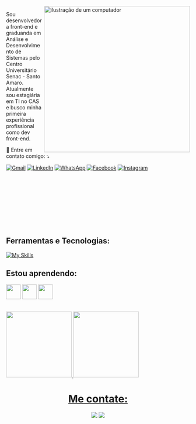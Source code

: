 <img src="https://raw.githubusercontent.com/MicaelliMedeiros/micaellimedeiros/master/image/computer-illustration.png" alt="ilustração de um computador" min-width="400px" max-width="400px" width="400px" align="right">

<p align="left"> 
  Sou desenvolvedora front-end e graduanda em Análise e Desenvolvimento de Sistemas pelo Centro Universitário Senac - Santo Amaro.<br>
  Atualmente sou estagiária em TI no CAS e busco minha primeira experiência profissional como dev front-end.
</p>

<p align="left">
  💌 Entre em contato comigo: ⤵️
</p>

<p align="left">
  <a href="#" title="Gmail">
  <img src="https://img.shields.io/badge/-Gmail-FF0000?style=flat-square&labelColor=FF0000&logo=gmail&logoColor=white&link=LINK-DO-SEU-GMAIL" alt="Gmail"/></a>
  <a href="#" title="LinkedIn">
  <img src="https://img.shields.io/badge/-Linkedin-0e76a8?style=flat-square&logo=Linkedin&logoColor=white&link=LINK-DO-SEU-LINKEDIN" alt="LinkedIn"/></a>
  <a href="#" title="WhatsApp">
  <img src="https://img.shields.io/badge/-WhatsApp-25d366?style=flat-square&labelColor=25d366&logo=whatsapp&logoColor=white&link=API-DO-SEU-WHATSAPP" alt="WhatsApp"/></a>
  <a href="#" title="Facebook">
  <img src="https://img.shields.io/badge/-Facebook-3b5998?style=flat-square&labelColor=3b5998&logo=facebook&logoColor=white&link=LINK-DO-SEU-FACEBOOK" alt="Facebook"/></a>
  <a href="#" title="Instagram">
  <img src="https://img.shields.io/badge/-Instagram-DF0174?style=flat-square&labelColor=DF0174&logo=instagram&logoColor=white&link=LINK-DO-SEU-INSTAGRAM" alt="Instagram"/></a>
</p>

<br><br><br><br><br><br><br><br>
<h2>Ferramentas e Tecnologias:</h2>

[![My Skills](https://skillicons.dev/icons?i=js,html,css,angular,linux,eclipse,figma,git,github,idea,java,mysql,nodejs,react,ts,vscode)](https://skillicons.dev)
          

<h2>Estou aprendendo: </h2>

<img src="https://cdn.jsdelivr.net/gh/devicons/devicon@latest/icons/javascript/javascript-original.svg"  width="40" height="40"/> <img src="https://cdn.jsdelivr.net/gh/devicons/devicon@latest/icons/java/java-original.svg"  width="40" height="40"/> <img src="https://cdn.jsdelivr.net/gh/devicons/devicon@latest/icons/mysql/mysql-original.svg"  width="40" height="40"/>

<br>

<div>
<a href="https://github.com/nicolictn">
<img loading="lazy" height="180em" src="https://github-readme-stats.vercel.app/api/top-langs/?username=nicolictn&layout=compact&langs_count=7&theme=dracula"/>
<img loading="lazy" height="180em" src="https://github-readme-stats.vercel.app/api?username=nicolictn&show_icons=true&theme=dracula&include_all_commits=true&count_private=true"/>
</div>

<h1 align="center">Me contate:</h1>
                                          
<div align="center">
  <a href = "mailto:nicolictn@gmail.com"><img loading="lazy" src="https://img.shields.io/badge/Gmail-D14836?style=for-the-badge&logo=gmail&logoColor=white" target="_blank"></a>
  <a href="https://linkedin.com/in/nicolicaetano" target="_blank"><img src="https://img.shields.io/badge/-LinkedIn-%230077B5?style=for-the-badge&logo=linkedin&logoColor=white" target="_blank"></a>
</div>  
